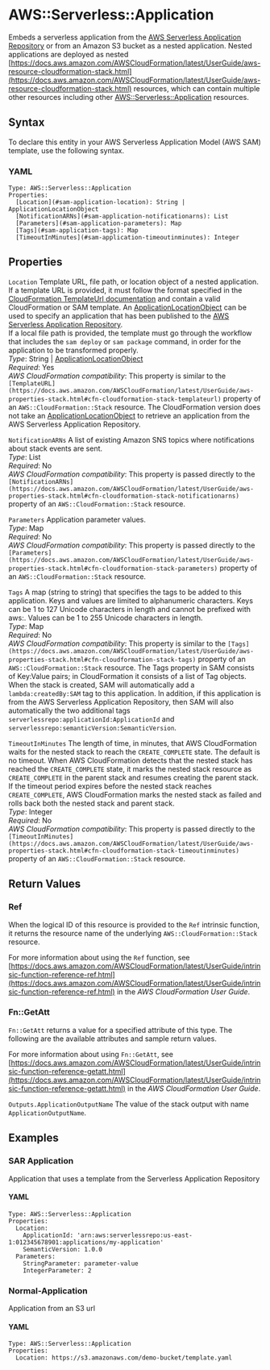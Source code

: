 # AWS::Serverless::Application<a name="sam-resource-application"></a>

Embeds a serverless application from the [AWS Serverless Application Repository](https://serverlessrepo.aws.amazon.com/applications) or from an Amazon S3 bucket as a nested application\. Nested applications are deployed as nested [https://docs.aws.amazon.com/AWSCloudFormation/latest/UserGuide/aws-resource-cloudformation-stack.html](https://docs.aws.amazon.com/AWSCloudFormation/latest/UserGuide/aws-resource-cloudformation-stack.html) resources, which can contain multiple other resources including other [AWS::Serverless::Application](#sam-resource-application) resources\.

## Syntax<a name="sam-resource-application-syntax"></a>

To declare this entity in your AWS Serverless Application Model \(AWS SAM\) template, use the following syntax\.

### YAML<a name="sam-resource-application-syntax.yaml"></a>

```
Type: AWS::Serverless::Application
Properties:
  [Location](#sam-application-location): String | ApplicationLocationObject
  [NotificationARNs](#sam-application-notificationarns): List
  [Parameters](#sam-application-parameters): Map
  [Tags](#sam-application-tags): Map
  [TimeoutInMinutes](#sam-application-timeoutinminutes): Integer
```

## Properties<a name="sam-resource-application-properties"></a>

 `Location`   <a name="sam-application-location"></a>
Template URL, file path, or location object of a nested application\.  
If a template URL is provided, it must follow the format specified in the [CloudFormation TemplateUrl documentation](https://docs.aws.amazon.com/AWSCloudFormation/latest/UserGuide/aws-properties-stack.html#cfn-cloudformation-stack-templateurl) and contain a valid CloudFormation or SAM template\. An [ApplicationLocationObject](sam-property-application-applicationlocationobject.md) can be used to specify an application that has been published to the [AWS Serverless Application Repository](https://docs.aws.amazon.com/serverlessrepo/latest/devguide/what-is-serverlessrepo.html)\.  
If a local file path is provided, the template must go through the workflow that includes the `sam deploy` or `sam package` command, in order for the application to be transformed properly\.  
*Type*: String \| [ApplicationLocationObject](sam-property-application-applicationlocationobject.md)  
*Required*: Yes  
*AWS CloudFormation compatibility*: This property is similar to the `[TemplateURL](https://docs.aws.amazon.com/AWSCloudFormation/latest/UserGuide/aws-properties-stack.html#cfn-cloudformation-stack-templateurl)` property of an `AWS::CloudFormation::Stack` resource\. The CloudFormation version does not take an [ApplicationLocationObject](sam-property-application-applicationlocationobject.md) to retrieve an application from the AWS Serverless Application Repository\.

 `NotificationARNs`   <a name="sam-application-notificationarns"></a>
A list of existing Amazon SNS topics where notifications about stack events are sent\.  
*Type*: List  
*Required*: No  
*AWS CloudFormation compatibility*: This property is passed directly to the `[NotificationARNs](https://docs.aws.amazon.com/AWSCloudFormation/latest/UserGuide/aws-properties-stack.html#cfn-cloudformation-stack-notificationarns)` property of an `AWS::CloudFormation::Stack` resource\.

 `Parameters`   <a name="sam-application-parameters"></a>
Application parameter values\.  
*Type*: Map  
*Required*: No  
*AWS CloudFormation compatibility*: This property is passed directly to the `[Parameters](https://docs.aws.amazon.com/AWSCloudFormation/latest/UserGuide/aws-properties-stack.html#cfn-cloudformation-stack-parameters)` property of an `AWS::CloudFormation::Stack` resource\.

 `Tags`   <a name="sam-application-tags"></a>
A map \(string to string\) that specifies the tags to be added to this application\. Keys and values are limited to alphanumeric characters\. Keys can be 1 to 127 Unicode characters in length and cannot be prefixed with aws:\. Values can be 1 to 255 Unicode characters in length\.  
*Type*: Map  
*Required*: No  
*AWS CloudFormation compatibility*: This property is similar to the `[Tags](https://docs.aws.amazon.com/AWSCloudFormation/latest/UserGuide/aws-properties-stack.html#cfn-cloudformation-stack-tags)` property of an `AWS::CloudFormation::Stack` resource\. The Tags property in SAM consists of Key:Value pairs; in CloudFormation it consists of a list of Tag objects\. When the stack is created, SAM will automatically add a `lambda:createdBy:SAM` tag to this application\. In addition, if this application is from the AWS Serverless Application Repository, then SAM will also automatically the two additional tags `serverlessrepo:applicationId:ApplicationId` and `serverlessrepo:semanticVersion:SemanticVersion`\.

 `TimeoutInMinutes`   <a name="sam-application-timeoutinminutes"></a>
The length of time, in minutes, that AWS CloudFormation waits for the nested stack to reach the `CREATE_COMPLETE` state\. The default is no timeout\. When AWS CloudFormation detects that the nested stack has reached the `CREATE_COMPLETE` state, it marks the nested stack resource as `CREATE_COMPLETE` in the parent stack and resumes creating the parent stack\. If the timeout period expires before the nested stack reaches `CREATE_COMPLETE`, AWS CloudFormation marks the nested stack as failed and rolls back both the nested stack and parent stack\.  
*Type*: Integer  
*Required*: No  
*AWS CloudFormation compatibility*: This property is passed directly to the `[TimeoutInMinutes](https://docs.aws.amazon.com/AWSCloudFormation/latest/UserGuide/aws-properties-stack.html#cfn-cloudformation-stack-timeoutinminutes)` property of an `AWS::CloudFormation::Stack` resource\.

## Return Values<a name="sam-resource-application-return-values"></a>

### Ref<a name="sam-resource-application-return-values-ref"></a>

When the logical ID of this resource is provided to the `Ref` intrinsic function, it returns the resource name of the underlying `AWS::CloudFormation::Stack` resource\.

For more information about using the `Ref` function, see [https://docs.aws.amazon.com/AWSCloudFormation/latest/UserGuide/intrinsic-function-reference-ref.html](https://docs.aws.amazon.com/AWSCloudFormation/latest/UserGuide/intrinsic-function-reference-ref.html) in the *AWS CloudFormation User Guide*\. 

### Fn::GetAtt<a name="sam-resource-application-return-values-fn--getatt"></a>

`Fn::GetAtt` returns a value for a specified attribute of this type\. The following are the available attributes and sample return values\. 

For more information about using `Fn::GetAtt`, see [https://docs.aws.amazon.com/AWSCloudFormation/latest/UserGuide/intrinsic-function-reference-getatt.html](https://docs.aws.amazon.com/AWSCloudFormation/latest/UserGuide/intrinsic-function-reference-getatt.html) in the *AWS CloudFormation User Guide*\. 

`Outputs.ApplicationOutputName`  <a name="Outputs.ApplicationOutputName-fn::getatt"></a>
The value of the stack output with name `ApplicationOutputName`\.

## Examples<a name="sam-resource-application--examples"></a>

### SAR Application<a name="sam-resource-application--examples--sar-application"></a>

Application that uses a template from the Serverless Application Repository

#### YAML<a name="sam-resource-application--examples--sar-application--yaml"></a>

```
Type: AWS::Serverless::Application
Properties:
  Location:
    ApplicationId: 'arn:aws:serverlessrepo:us-east-1:012345678901:applications/my-application'
    SemanticVersion: 1.0.0
  Parameters:
    StringParameter: parameter-value
    IntegerParameter: 2
```

### Normal\-Application<a name="sam-resource-application--examples--normal-application"></a>

Application from an S3 url

#### YAML<a name="sam-resource-application--examples--normal-application--yaml"></a>

```
Type: AWS::Serverless::Application
Properties:
  Location: https://s3.amazonaws.com/demo-bucket/template.yaml
```